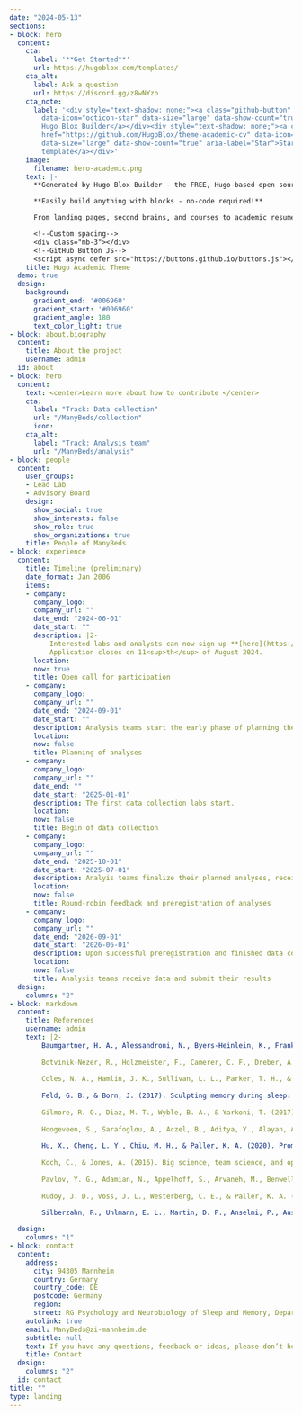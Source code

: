 ```yaml
---
date: "2024-05-13"
sections:
- block: hero
  content:
    cta:
      label: '**Get Started**'
      url: https://hugoblox.com/templates/
    cta_alt:
      label: Ask a question
      url: https://discord.gg/z8wNYzb
    cta_note:
      label: '<div style="text-shadow: none;"><a class="github-button" href="https://github.com/HugoBlox/hugo-blox-builder"
        data-icon="octicon-star" data-size="large" data-show-count="true" aria-label="Star">Star
        Hugo Blox Builder</a></div><div style="text-shadow: none;"><a class="github-button"
        href="https://github.com/HugoBlox/theme-academic-cv" data-icon="octicon-star"
        data-size="large" data-show-count="true" aria-label="Star">Star the Academic
        template</a></div>'
    image:
      filename: hero-academic.png
    text: |-
      **Generated by Hugo Blox Builder - the FREE, Hugo-based open source website builder trusted by 500,000+ sites.**

      **Easily build anything with blocks - no-code required!**

      From landing pages, second brains, and courses to academic resumés, conferences, and tech blogs.

      <!--Custom spacing-->
      <div class="mb-3"></div>
      <!--GitHub Button JS-->
      <script async defer src="https://buttons.github.io/buttons.js"></script>
    title: Hugo Academic Theme
  demo: true
  design:
    background:
      gradient_end: '#006960'
      gradient_start: '#006960'
      gradient_angle: 180
      text_color_light: true
- block: about.biography
  content:
    title: About the project
    username: admin
  id: about
- block: hero
  content:
    text: <center>Learn more about how to contribute </center>
    cta:
      label: "Track: Data collection"
      url: "/ManyBeds/collection"
      icon: 
    cta_alt:
      label: "Track: Analysis team"
      url: "/ManyBeds/analysis"
- block: people
  content:
    user_groups:
    - Lead Lab
    - Advisory Board
    design:
      show_social: true
      show_interests: false
      show_role: true
      show_organizations: true
    title: People of ManyBeds
- block: experience
  content:
    title: Timeline (preliminary)
    date_format: Jan 2006
    items:
    - company: 
      company_logo:
      company_url: ""
      date_end: "2024-06-01"
      date_start: ""
      description: |2-
          Interested labs and analysts can now sign up **[here](https://redcap.link/ManyBeds)**!  
          Application closes on 11<sup>th</sup> of August 2024.
      location:
      now: true
      title: Open call for participation
    - company:
      company_logo:
      company_url: ""
      date_end: "2024-09-01"
      date_start: ""
      description: Analysis teams start the early phase of planning their analyses in fall 2024.  
      location: 
      now: false
      title: Planning of analyses
    - company:
      company_logo:
      company_url: ""
      date_end: ""
      date_start: "2025-01-01"
      description: The first data collection labs start.
      location: 
      now: false
      title: Begin of data collection
    - company:
      company_logo:
      company_url: ""
      date_end: "2025-10-01"
      date_start: "2025-07-01"
      description: Analyis teams finalize their planned analyses, receive and provide feedback, and preregister. 
      location: 
      now: false
      title: Round-robin feedback and preregistration of analyses
    - company:
      company_logo:
      company_url: ""
      date_end: "2026-09-01"
      date_start: "2026-06-01"
      description: Upon successful preregistration and finished data collection, analyses teams receive the exploration dataset, run their analyses, and submit their findings. 
      location: 
      now: false
      title: Analysis teams receive data and submit their results      
  design:
    columns: "2"
- block: markdown
  content:
    title: References
    username: admin
    text: |2-
        Baumgartner, H. A., Alessandroni, N., Byers-Heinlein, K., Frank, M. C., Hamlin, J. K., Soderstrom, M., ... & Coles, N. A. (2023). How to build up big team science: A practical guide for large-scale collaborations. *Royal Society Open Science, 10*(6), 230235.  https://doi.org/10.1098/rsos.230235  
          
        Botvinik-Nezer, R., Holzmeister, F., Camerer, C. F., Dreber, A., Huber, J., Johannesson, M., ... & Schonberg, T. (2020). Variability in the analysis of a single neuroimaging dataset by many teams. *Nature, 582*(7810), 84-88. https://doi.org/10.1038/s41586-020-2314-9  
        
        Coles, N. A., Hamlin, J. K., Sullivan, L. L., Parker, T. H., & Altschul, D. (2022). Build up big-team science. *Nature, 601*(7894), 505-507. https://doi.org/10.1038/d41586-022-00150-2 
        
        Feld, G. B., & Born, J. (2017). Sculpting memory during sleep: Concurrent consolidation and forgetting. *Current Opinion in Neurobiology, 44*, 20-27. https://doi.org/10.1016/j.conb.2017.02.012  
        
        Gilmore, R. O., Diaz, M. T., Wyble, B. A., & Yarkoni, T. (2017). Progress toward openness, transparency, and reproducibility in cognitive neuroscience. *Annals of the New York Academy of Sciences, 1396*(1), 5-18. https://doi.org/10.1111/nyas.13325  
        
        Hoogeveen, S., Sarafoglou, A., Aczel, B., Aditya, Y., Alayan, A. J., Allen, P. J., ... & Wagenmakers, E.-J. (2023). A many-analysts approach to the relation between religiosity and well-being. *Religion, Brain & Behavior, 13*(3), 237-283. https://doi.org/10.1080/2153599X.2022.2070255  
        
        Hu, X., Cheng, L. Y., Chiu, M. H., & Paller, K. A. (2020). Promoting memory consolidation during sleep: A meta-analysis of targeted memory reactivation. *Psychological Bulletin, 146*(3), 218-244. https://doi.org/10.1037/bul0000223  
        
        Koch, C., & Jones, A. (2016). Big science, team science, and open science for neuroscience. *Neuron, 92*(3), 612-616. http://dx.doi.org/10.1016/j.neuron.2016.10.019 
        
        Pavlov, Y. G., Adamian, N., Appelhoff, S., Arvaneh, M., Benwell, C. S., Beste, C., ... & Mushtaq, F. (2021). #EEGManyLabs: Investigating the replicability of influential EEG experiments. *Cortex, 144*, 213-229. https://doi.org/10.1016/j.cortex.2021.03.013 
        
        Rudoy, J. D., Voss, J. L., Westerberg, C. E., & Paller, K. A. (2009). Strengthening individual memories by reactivating them during sleep. *Science, 326*(5956), 1079. https://doi.org/10.1126/science.1179013 
        
        Silberzahn, R., Uhlmann, E. L., Martin, D. P., Anselmi, P., Aust, F., Awtrey, E., ... & Nosek, B. A. (2018). Many analysts, one data set: Making transparent how variations in analytic choices affect results. *Advances in Methods and Practices in Psychological Science, 1*(3), 337-356. https://doi.org/10.1177/2515245917747646 

  design:
    columns: "1"
- block: contact
  content:
    address:
      city: 94305 Mannheim
      country: Germany
      country_code: DE
      postcode: Germany
      region: 
      street: RG Psychology and Neurobiology of Sleep and Memory, Department of Clinical Psychology, Central Institute of Mental Health, J5
    autolink: true
    email: ManyBeds@zi-mannheim.de
    subtitle: null
    text: If you have any questions, feedback or ideas, please don’t hesitate to contact us!
    title: Contact
  design:
    columns: "2"
  id: contact
title: ""
type: landing
---
```

